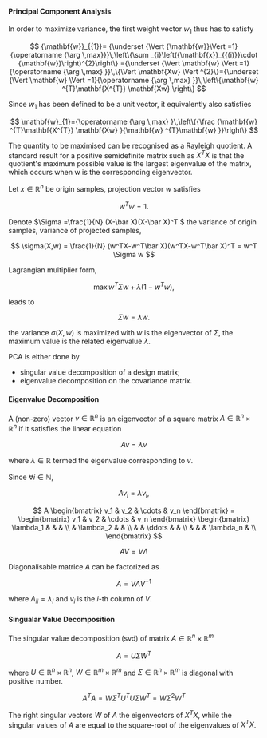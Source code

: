 #### Principal Component Analysis
In order to maximize variance, the first weight vector $w_{1}$ thus has to satisfy

$$
{\mathbf{w}}_{{1}}=
{\underset  {\Vert {\mathbf{w}}\Vert =1}{\operatorname {\arg \,max}}}\,\left\{\sum _{i}\left({\mathbf{x}}_{{(i)}}\cdot {\mathbf{w}}\right)^{2}\right\}
={\underset {\Vert \mathbf{w} \Vert =1}{\operatorname {\arg \,max} }}\,\{\Vert \mathbf{Xw} \Vert ^{2}\}={\underset {\Vert \mathbf{w} \Vert =1}{\operatorname {\arg \,max} }}\,\left\{\mathbf{w} ^{T}\mathbf{X^{T}} \mathbf{Xw} \right\}
$$

Since $w_1$ has been defined to be a unit vector, it equivalently also satisfies

$$
\mathbf{w}_{1}={\operatorname {\arg \,max} }\,\left\{{\frac {\mathbf{w} ^{T}\mathbf{X^{T}} \mathbf{Xw} }{\mathbf{w} ^{T}\mathbf{w} }}\right\}
$$

The quantity to be maximised can be recognised as a Rayleigh quotient. 
A standard result for a positive semidefinite matrix such as $X^TX$ is that 
the quotient's maximum possible value is the largest eigenvalue of the matrix, which occurs when w is the corresponding eigenvector.

Let $x\in\mathbb{R}^n$ be origin samples, projection vector $w$ satisfies

$$
w^Tw = 1.
$$

Denote $\Sigma =\frac{1}{N} (X-\bar X)(X-\bar X)^T $ the variance of origin samples,
variance of projected samples, 

$$
\sigma(X,w) = \frac{1}{N} (w^TX-w^T\bar X)(w^TX-w^T\bar X)^T = w^T \Sigma w
$$

Lagrangian multiplier form,

$$
\operatorname{max} w^T\Sigma w + \lambda (1-w^Tw),
$$

leads to

$$
\Sigma w = \lambda w.
$$

the variance $\sigma(X,w)$ is maximized with $w$ is the eigenvector of $\Sigma$,
the maximum value is the related eigenvalue $\lambda$.


PCA is either done by 
* singular value decomposition of a design matrix;
* eigenvalue decomposition on the covariance matrix.

#### Eigenvalue Decomposition
A (non-zero) vector $v\in\mathbb{R}^n$ is an eigenvector of a square matrix $A\in\mathbb{R}^n\times\mathbb{R}^n$ if it satisfies the linear equation

$$
{A} {v} =\lambda {v} 
$$

where $\lambda\in\mathbb{R}$ termed the eigenvalue corresponding to $v$. 


Since 
$\forall i\in\mathbb{N}$, 

$$
{A} {v_i} =\lambda {v_i} ,
$$

$$
A
\begin{bmatrix}
v_1 & v_2 & \cdots & v_n 
\end{bmatrix} =
\begin{bmatrix}
v_1 & v_2 & \cdots & v_n 
\end{bmatrix}
\begin{bmatrix}
\lambda_1 & & & \\
& \lambda_2 & & \\
& & \ddots & & \\
& & & \lambda_n & \\
\end{bmatrix}
$$

$$
A V = V\Lambda
$$

Diagonalisable matrice $A$ can be factorized as

$$
A = V\Lambda V^{-1}
$$

where $\Lambda_{ii}=\lambda_i$ and $v_i$ is the $i$-th column of $V$.


#### Singualar Value Decomposition
The singular value decomposition (svd) of matrix $A\in\mathbb{R}^n\times\mathbb{R}^m$

$$
A = U\Sigma W^T
$$

where $U\in\mathbb{R}^n\times\mathbb{R}^n$,
$W\in\mathbb{R}^m\times\mathbb{R}^m$ and
$\Sigma\in\mathbb{R}^n\times\mathbb{R}^m$ is diagonal with positive number.

$$
A^TA = W\Sigma^TU^T U\Sigma W^T = W\Sigma^2 W^T
$$

The right singular vectors $W$ of $A$ the eigenvectors of $X^TX$,
while the singular values of $A$ are equal to the square-root of the eigenvalues of $X^TX$.

